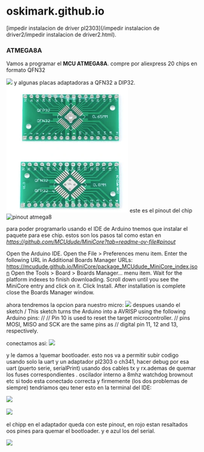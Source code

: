 # oskimark.github.io
 [impedir instalacion de driver pl2303](/impedir instalacion de driver2/impedir instalacion de driver2.html).

### ATMEGA8A

Vamos a programar el **MCU ATMEGA8A**.
compre por aliexpress 20 chips en formato QFN32

![](https://encrypted-tbn0.gstatic.com/images?q=tbn:ANd9GcQ2fTX08NwgapdyukYtDhpqXx8xJElgzs85iA&s)
y algunas placas adaptadoras a QFN32 a DIP32.
![](https://github.com/Oskimark/oskimark.github.io/blob/main/qfn32.png)
este es el pinout del chip
![pinout atmega8](https://camo.githubusercontent.com/18796d8b7673e3b6c14b6bdfb61d86b58c6f0d670398973abd4207afce960277/68747470733a2f2f692e696d6775722e636f6d2f6e6177657145362e6a7067)




para poder programarlo usando el IDE de Arduino tnemos que instalar el paquete para ese chip. 
estos son los pasos tal como estan en *https://github.com/MCUdude/MiniCore?tab=readme-ov-file#pinout*

Open the Arduino IDE.
Open the File > Preferences menu item.
Enter the following URL in Additional Boards Manager URLs:
https://mcudude.github.io/MiniCore/package_MCUdude_MiniCore_index.json
Open the Tools > Board > Boards Manager... menu item.
Wait for the platform indexes to finish downloading.
Scroll down until you see the MiniCore entry and click on it.
Click Install.
After installation is complete close the Boards Manager window.

ahora tendremos la opcion para nuestro micro:
![](https://oskimark.github.io/conf.png)
despues usando el sketch 
/ This sketch turns the Arduino into a AVRISP using the following Arduino pins:
//
// Pin 10 is used to reset the target microcontroller.
// pins MOSI, MISO and SCK are the same pins as
// digital pin 11, 12 and 13, respectively.

conectamos asi:
![](https://oskimark.github.io/programar%20avrisp.png)

y le damos a !quemar bootloader. esto nos va a permitir subir codigo usando solo la uart y un adaptador pl2303 o ch341, hacer debug por esa uart (puerto serie, serialPrint) usando dos cables tx y rx.ademas de quemar los fuses correspondientes . oscilador interno a 8mhz watchdog brownout etc
si todo esta conectado correcta y firmemente (los dos problemas de siempre) tendriamos qeu tener esto en la terminal del IDE:

![](https://oskimark.github.io/terminal1.png)

![](https://oskimark.github.io/terminal2.png)

el chipp en el adaptador queda con este pinout, en rojo estan resaltados oos pines para quemar el bootloader. y e azul los del serial.

![](https://oskimark.github.io/pinout_qfn_adapt.png)
